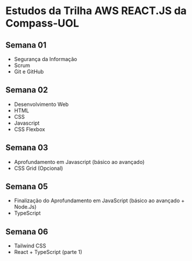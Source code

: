# Estudos da Trilha AWS REACT.JS da Compass-UOL

## Semana 01
- Segurança da Informação
- Scrum
- Git e GitHub

## Semana 02
- Desenvolvimento Web
- HTML
- CSS
- Javascript
- CSS Flexbox

## Semana 03
- Aprofundamento em Javascript (básico ao avançado)
- CSS Grid (Opcional)

## Semana 05
- Finalização do Aprofundamento em JavaScript (básico ao avançado + Node.Js)
- TypeScript

## Semana 06
- Tailwind CSS
- React + TypeScript (parte 1)